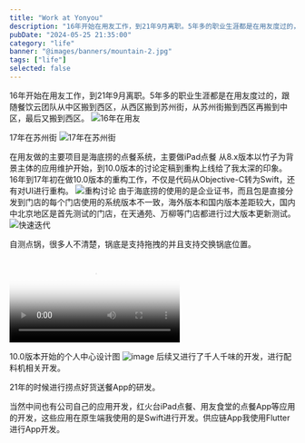 ```yaml
---
title: "Work at Yonyou"
description: "16年开始在用友工作，到21年9月离职。5年多的职业生涯都是在用友度过的，跟随餐饮云团队从中区搬到西区，从西区搬到苏州街，从苏州街搬到西区再搬到中区，最后又搬到西区。"
pubDate: "2024-05-25 21:35:00"
category: "life"
banner: "@images/banners/mountain-2.jpg"
tags: ["life"]
selected: false
---
```


16年开始在用友工作，到21年9月离职。5年多的职业生涯都是在用友度过的，跟随餐饮云团队从中区搬到西区，从西区搬到苏州街，从苏州街搬到西区再搬到中区，最后又搬到西区。
![16年在用友](https://github.com/citynight/blog-image/assets/7713239/7b7b23b3-dce0-4f15-9b4d-b3b649e4d250)

17年在苏州街
![17年在苏州街](https://github.com/citynight/blog-image/assets/7713239/5caa358e-636d-4140-9148-89763df79760)


在用友做的主要项目是海底捞的点餐系统，主要做iPad点餐
从8.x版本以竹子为背景主体的应用维护开始，到10.0版本的讨论定稿到重构上线给了我太深的印象。
16年到17年初在做10.0版本的重构工作，不仅是代码从Objective-C转为Swift，还有对UI进行重构。
![重构讨论](https://github.com/citynight/blog-image/assets/7713239/c2ca4256-6578-4dec-b4fb-92264d764061)
由于海底捞的使用的是企业证书，而且包是直接分发到门店的每个门店使用的系统版本不一致，海外版本和国内版本差距较大，国内中北京地区是首先测试的门店，在天通苑、万柳等门店都进行过大版本更新测试。
![快速迭代](https://github.com/citynight/blog-image/assets/7713239/fe4b5a81-7a7a-4130-a558-ab7be2109f2c)

自测点锅，很多人不清楚，锅底是支持拖拽的并且支持交换锅底位置。

<video id="video" controls="" poster="封面">
      <source id="mp4" src="https://github.com/citynight/blog-image/assets/7713239/8dc54dd2-409f-42d7-9da1-6dcbeb4b1a20" type="video/mp4">
</video>


10.0版本开始的个人中心设计图
![image](https://github.com/citynight/blog-image/assets/7713239/b5d3d551-bb35-45fb-8190-fd20e30ffbb1)
后续又进行了千人千味的开发，进行配料机相关开发。

21年的时候进行捞点好货送餐App的研发。

当然中间也有公司自己的应用开发，红火台iPad点餐、用友食堂的点餐App等应用的开发，这些应用在原生端我使用的是Swift进行开发。供应链App我使用Flutter进行App开发。


